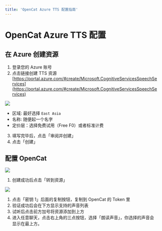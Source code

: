 ```yaml
---
title: 'OpenCat Azure TTS 配置指南'
---
```


# OpenCat Azure TTS 配置

## 在 Azure 创建资源

1. 登录您的 Azure 账号
2. 点击链接创建 TTS 资源 [https://portal.azure.com/#create/Microsoft.CognitiveServicesSpeechServices](https://portal.azure.com/#create/Microsoft.CognitiveServicesSpeechServices)

![](/img/docs/create-tts.png)

* 区域: 最好选择 `East Asia`
* 名称: 随便起一个名字
* 定价层：选择免费试用（Free F0）或者标准计费

3. 填写完毕后，点击「审阅并创建」
4. 点击「创建」

## 配置 OpenCat

![](/img/docs/create-tts-success.png)

1. 创建成功后点击「转到资源」

![](/img/docs/tts-tokens.png)

1. 点击「密钥 1」后面的复制按钮，复制到 OpenCat 的 Token 里
2. 验证成功后会在下方显示支持的声音列表
3. 试听后点击前方加号将资源添加到上方
4. 进入任意聊天，点击右上角的三点按钮，选择「朗读声音」，你选择的声音会显示在最上方。
